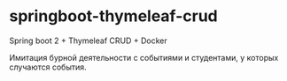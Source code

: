 # springboot-thymeleaf-crud
Spring boot 2 + Thymeleaf CRUD + Docker

Имитация бурной деятельности с событиями и студентами, у которых случаются события.
